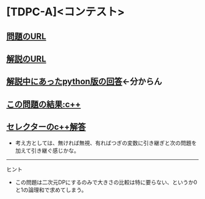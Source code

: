# \[TDPC-A\]\<コンテスト\>

## [問題のURL](https://atcoder.jp/contests/tdpc/tasks/tdpc_contest)

## [解説のURL](https://atcoder.jp/contests/tdpc/editorial/756)

## [解説中にあったpython版の回答](https://atcoder.jp/contests/tdpc/submissions/20186239)←分からん

## [この問題の結果:c++](https://atcoder.jp/contests/tdpc/submissions?f.Task=tdpc_contest&f.LanguageName=C%2B%2B&f.Status=AC&f.User=)

## [セレクターのc++解答](https://drken1215.hatenablog.com/entry/2020/12/21/153600)
* 考え方としては、無ければ無視、有ればつぎの変数に引き継ぎと次の問題を加えて引き継ぐ感じかな。
<!---- 「問題の結果の見方」
 PROBLEMS→問題番号一覧→回答者数→accepted＋言語をセレクトする 
 ---->

-----
ヒント

* この問題は二次元DPにするのみで大きさの比較は特に要らない、というか0と1の論理和で求めてしまう。
